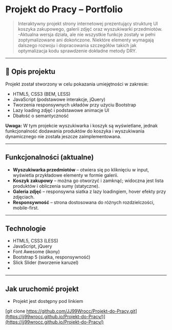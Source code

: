 # Projekt do Pracy – Portfolio

> Interaktywny projekt strony internetowej prezentujący strukturę UI koszyka zakupowego, galerii zdjęć oraz wyszukiwarki przedmiotów.  
-Aktualna wersja działa, ale nie wszystkie funkcje zostały w pełni zoptymalizowane ani dokończone.
 Niektóre elementy wymagają dalszego rozwoju i dopracowania szczegółów takich jak optymalizacja kodu sprawdzenie dokładne metody DRY.
---

## 🔹 Opis projektu
Projekt został stworzony w celu pokazania umiejętności w zakresie:  
- HTML5, CSS3 (BEM, LESS)  
- JavaScript (podstawowe interakcje, jQuery)  
- Tworzenia responsywnych układów przy użyciu Bootstrap  
- Lazy loading zdjęć i podstawowe animacje UI
- Dbałość o semantyczność

**Uwaga:** W tym projekcie wyszukiwarka i koszyk są wyświetlane, jednak funkcjonalność dodawania produktów do koszyka i wyszukiwania dynamicznego nie została jeszcze zaimplementowana.  

---

##  Funkcjonalności (aktualne)
- **Wyszukiwarka przedmiotów** – otwiera się po kliknięciu w input, wyświetla przykładowe elementy w formie galerii.  
- **Koszyk zakupowy** – można go otworzyć i zamknąć; widoczna jest lista produktów i obliczenia sumy (statyczne).  
- **Galeria zdjęć** – responsywna siatka z lazy loadingiem, hover efekty przy zdjęciach.  
- **Responsywność** – strona dostosowana do różnych rozdzielczości, mobile-first.  

---

##  Technologie
- HTML5, CSS3 (LESS)  
- JavaScript, jQuery  
- Font Awesome (ikony)  
- Bootstrap 5 (siatka, responsywność)
- Slick Slider (tworzenie karuzel)
- 

---

##  Jak uruchomić projekt
- Projekt jest dostępny pod linkiem

[git clone https://github.com/JJ99Wrocc/Projekt-do-Pracy.git](https://jj99wrocc.github.io/Projekt-do-Pracy/)](https://jj99wrocc.github.io/Projekt-do-Pracy/)
